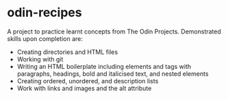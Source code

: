 # odin-recipes

A project to practice learnt concepts from The Odin Projects.
Demonstrated skills upon completion are:
  - Creating directories and HTML files
  - Working with git
  - Writing an HTML boilerplate including elements and tags with paragraphs, headings, bold and italicised text, and nested elements
  - Creating ordered, unordered, and description lists
  - Work with links and images and the alt attribute

